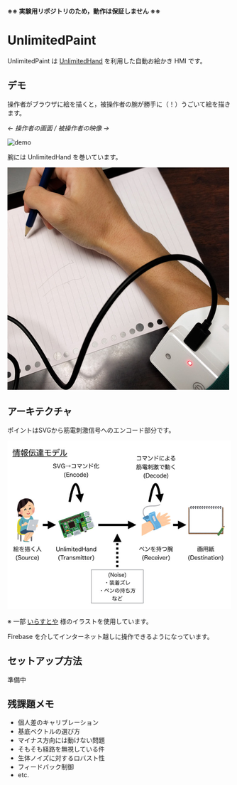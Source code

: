 **※※ 実験用リポジトリのため，動作は保証しません ※※**

UnlimitedPaint
=====

UnlimitedPaint は [UnlimitedHand](http://unlimitedhand.com/) を利用した自動お絵かき HMI です。

デモ
-----

操作者がブラウザに絵を描くと，被操作者の腕が勝手に（！）うごいて絵を描きます。

*← 操作者の画面 / 被操作者の映像 →*

![demo](asset/demo.gif)

腕には UnlimitedHand を巻いています。

![arm](asset/arm.jpg)

アーキテクチャ
-----

ポイントはSVGから筋電刺激信号へのエンコード部分です。

![architecture](asset/arch.jpg)

※ 一部 [いらすとや](http://www.irasutoya.com/) 様のイラストを使用しています。

Firebase を介してインターネット越しに操作できるようになっています。

セットアップ方法
-----

準備中

残課題メモ
-----

* 個人差のキャリブレーション
* 基底ベクトルの選び方
* マイナス方向には動けない問題
* そもそも経路を無視している件
* 生体ノイズに対するロバスト性
* フィードバック制御
* etc.
